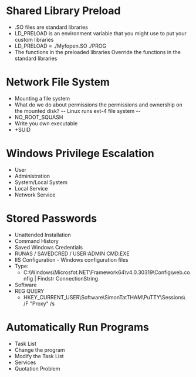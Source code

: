 # Shared Library Preload
- .SO files are standard libraries
- LD_PRELOAD is an environment variable that you might use to put your custom libraries
- LD_PRELOAD = ./Myfopen.SO ./PROG
- The functions in the preloaded libraries Override the functions in the standard libraries

# Network File System
- Mounting a file system
- What do we do about permissions the permissions and ownership on the mounted disk?
-- Linux runs ext-4 file system --
- NO_ROOT_SQUASH
- Write you own executable
- +SUID

# Windows Privilege Escalation
- User
- Administration
- System/Local System
- Local Service
- Network Service

# Stored Passwords
- Unattended Installation
- Command History
- Saved Windows Credentials
- RUNAS / SAVEDCRED / USER:ADMIN CMD.EXE
- IIS Configuration - Windows configuration files
- Type: 
	- C:\\Windows\\Microsfot.NET\\Framework64\\v4.0.30319\\Config\\web.config | Findstr ConnectionString
- Software
- REG QUERY
	- HKEY_CURRENT_USER\\Software\\SimonTatTHAM\\PuTTY\\Sessions\\ /F "Proxy" /s

# Automatically Run Programs
- Task List
- Change the program
- Modify the Task List
- Services
- Quotation Problem